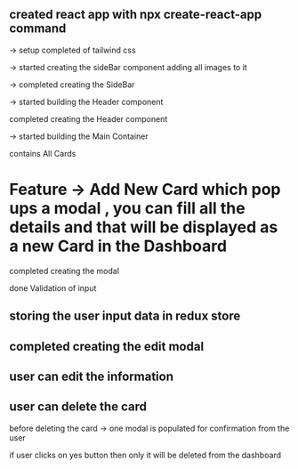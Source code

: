 ## created react app with npx create-react-app command

 -> setup completed of tailwind css 

 -> started creating the sideBar component
 adding all images to it

-> completed creating the SideBar


-> started building the Header component

completed creating the Header component

-> started building the Main Container

contains 
All Cards 
# Feature -> Add New Card which pop ups a modal , you can fill all the details and that will be displayed as a new Card in the Dashboard

completed creating the modal

done Validation of input

## storing the user input data in redux store

## completed creating the edit modal

## user can edit the information

## user can delete the card

before deleting the card -> one modal is populated for confirmation from the user

if user clicks on yes button then only it will be deleted from the dashboard

